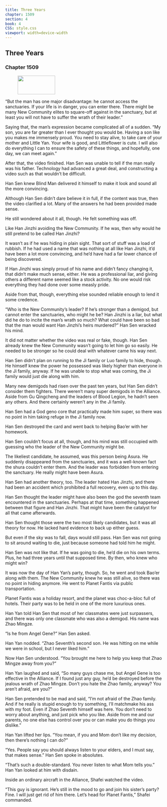 ```yaml
---
title: Three Years
chapter: 1509
section: 4
book: 4
CSS: style.css
viewport: width=device-width
---
```


## Three Years

### Chapter 1509

<figure>
	<img src="../Images/gem.gif" alt="" id="gem" width="120" height="60" />
</figure>

“But the man has one major disadvantage: he cannot access the sanctuaries. If your life is in danger, you can enter there. There might be many New Community elites to square-off against in the sanctuary, but at least you will not have to suffer the wrath of their leader.”

Saying that, the man’s expression became complicated all of a sudden. “My son, you are far greater than I ever thought you would be. Having a son like you makes me immensely proud. You need to stay alive, to take care of your mother and Little Yan. Your wife is good, and Littleflower is cute. I will also do everything I can to ensure the safety of these things, and hopefully, one day, we can meet again.”

After that, the video finished. Han Sen was unable to tell if the man really was his father. Technology had advanced a great deal, and constructing a video such as that wouldn’t be difficult.

Han Sen knew Blind Man delivered it himself to make it look and sound all the more convincing.

Although Han Sen didn’t dare believe it in full, if the content was true, then the video clarified a lot. Many of the answers he had been provided made sense.

He still wondered about it all, though. He felt something was off.

Like Han Jinzhi avoiding the New Community. If he was, then why would he still pretend to be called Han Jinzhi?

It wasn’t as if he was hiding in plain sight. That sort of stuff was a load of rubbish. If he had used a name that was nothing at all like Han Jinzhi, it’d have been a lot more convincing, and he’d have had a far lower chance of being discovered.

If Han Jinzhi was simply proud of his name and didn’t fancy changing it, that didn’t make much sense, either. He was a professional liar, and giving others a different name seemed like a stock activity. No one would risk everything they had done over some measly pride.

Aside from that, though, everything else sounded reliable enough to lend it some credence.

“Who is the New Community’s leader? If he’s stronger than a demigod, but cannot enter the sanctuaries, who might he be? Han Jinzhi is a liar, but what did he do to incite the man’s wrath so much? What could have been so bad that the man would want Han Jinzhi’s heirs murdered?” Han Sen wracked his mind.

It did not matter whether the video was real or fake, though. Han Sen already knew the New Community wasn’t going to let him go so easily. He needed to be stronger so he could deal with whatever came his way next.

Han Sen didn’t plan on running to the Ji family or Luo family to hide, though. He himself knew the power he possessed was likely higher than everyone in the Ji family, anyway. If he was unable to stop what was coming, the Ji family would just die along with him.

Many new demigods had risen over the past ten years, but Han Sen didn’t consider them fighters. There weren’t many super demigods in the Alliance. Aside from Gu Qingcheng and the leaders of Blood Legion, he hadn’t seen any others. And there certainly weren’t any in the Ji family.

Han Sen had a God geno core that practically made him super, so there was no point in him taking refuge in the Ji family now.

Han Sen destroyed the card and went back to helping Bao’er with her homework.

Han Sen couldn’t focus at all, though, and his mind was still occupied with guessing who the leader of the New Community might be.

The likeliest candidate, he assumed, was this person being Asura. He suddenly disappeared from the sanctuaries, and it was a well-known fact the shura couldn’t enter them. And the leader was forbidden from entering the sanctuary. He really might have been Asura.

Han Sen had another theory, too. The leader hated Han Jinzhi, and there had been an accident which prohibited a full recovery, even up to this day.

Han Sen thought the leader might have also been the god the seventh team encountered in the sanctuaries. Perhaps at that time, something happened between that figure and Han Jinzhi. That might have been the catalyst for all that came afterwards.

Han Sen thought those were the two most likely candidates, but it was all theory for now. He lacked hard evidence to back up either guess.

But even if the sky was to fall, days would still pass. Han Sen was not going to sit around waiting to die, just because someone had told him he might.

Han Sen was not like that. If he was going to die, he’d die on his own terms. Plus, he had three years until that supposed time. By then, who knew who might win?

It was now the day of Han Yan’s party, though. So, he went and took Bao’er along with them. The New Community knew he was still alive, so there was no point in hiding anymore. He went to Planet Fantis via public transportation.

Planet Fantis was a holiday resort, and the planet was choc-a-bloc full of hotels. Their party was to be held in one of the more luxurious ones.

Han Yan told Han Sen that most of her classmates were just surpassers, and there was only one classmate who was also a demigod. His name was Zhao Mingze.

“Is he from Angel Gene?” Han Sen asked.

Han Yan nodded. “Zhao Seventh’s second son. He was hitting on me while we were in school, but I never liked him.”

Now Han Sen understood. “You brought me here to help you keep that Zhao Mingze away from you?”

Han Yan laughed and said, “So many guys chase me, but Angel Gene is too effective in the Alliance. If I found just any guy, he’d be destroyed before the jealous wrath of Zhao Mingze. Don’t you hate the Zhao family, anyway? You aren’t afraid, are you?”

Han Sen pretended to be mad and said, “I’m not afraid of the Zhao family. And if he really is stupid enough to try something, I’ll matchmake his ass with my foot. Even if Zhao Seventh himself was here. You don’t need to worry about anything, and just pick who you like. Aside from me and our parents, no one else has control over you or can make you do things you dislike.”

Han Yan lifted her lips. “You mean, if you and Mom don’t like my decision, then there’s nothing I can do?”

“Yes. People say you should always listen to your elders, and I must say, that makes sense.” Han Sen spoke in absolutes.

“That’s such a double-standard. You never listen to what Mom tells you.” Han Yan looked at him with disdain.

Inside an ordinary aircraft in the Alliance, Shafei watched the video.

“This guy is ignorant. He’s still in the mood to go and join his sister’s party? Fine. I will just get rid of him there. Let’s head for Planet Fantis,” Shafei commanded.